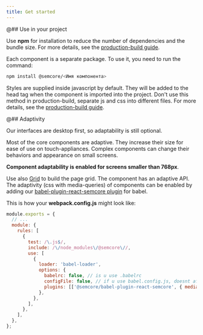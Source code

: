 ```yaml
---
title: Get started
---
```


@## Use in your project

Use **npm** for installation to reduce the number of dependencies and the bundle size. For more details, see the [production-build guide](/internal/production/).

Each component is a separate package. To use it, you need to run the command:

```bash
npm install @semcore/<Имя компонента>
```

Styles are supplied inside javascript by default. They will be added to the head tag when the component is imported into the project. Don't use this method in production-build, separate js and css into different files. For more details, see the [production-build guide](/internal/production/).

@## Adaptivity

Our interfaces are desktop first, so adaptability is still optional.

Most of the core components are adaptive. They increase their size for ease of use on touch-appliances. Complex components can change their behaviors and appearance on small screens.

**Component adaptability is enabled for screens smaller than 768px**.

Use also [Grid](/layout/grid-system/) to build the page grid. The component has an adaptive API.
The adaptivity (css with media-queries) of components can be enabled by adding our [babel-plugin-react-semcore plugin](https://github.com/semrush/intergalactic/blob/master/tools/babel-plugin-react-semcore/README.md) for babel.

This is how your **webpack.config.js** might look like:

```js
module.exports = {
  // ...
  module: {
    rules: [
      {
        test: /\.js$/,
        include: /\/node_modules\/@semcore\//,
        use: [
          {
            loader: 'babel-loader',
            options: {
              babelrc: false, // is u use .babelrc
              configFile: false, // if u use babel.config.js, doesnt affect babelrc option https://babeljs.io/docs/en/options#configfile
              plugins: [['@semcore/babel-plugin-react-semcore', { media: true }]],
            },
          },
        ],
      },
    ],
  },
};
```
